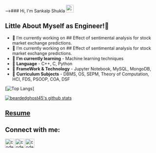 
-->### Hi, I'm Sankalp Shukla <img src="https://media.giphy.com/media/hvRJCLFzcasrR4ia7z/giphy.gif" width="25px">

## Little About Myself as Engineer!👷 

- 🔭 I’m currently working on ## Effect of sentimental analysis for stock market exchange predictions.
- 🔭 I’m currently working on ## Effect of sentimental analysis for stock market exchange predictions.
- 🌱 **I’m currently learning** - Machine learning techniques
- 💬 **Language** - C++, C, Python
- 🥅 **FrameWork & Technology** - Jupyter Notebook, MySQL, MongoDB,
- 📕 **Curriculum Subjects** - DBMS, OS, SEPM, Theory of Computation, HCI, FDS, PSOOP, COA, DSF

[![Top Langs](https://github-readme-stats.vercel.app/api/top-langs/?username=beardedghost45)]

[![beardedghost45's github stats](https://github-readme-stats.vercel.app/api?username=beardedghost45&count_private=true&include_all_commits=true&theme=radical)](https://google.com)

## [**Resume**]()
## Connect with me:
[<img align="left" alt="codeSTACKr.com" width="30px" src="https://cdn.jsdelivr.net/npm/simple-icons@v3/icons/facebook.svg" />][Facebook]
[<img align="left" alt="codeSTACKr | Twitter" width="30px" src="https://cdn.jsdelivr.net/npm/simple-icons@v3/icons/instagram.svg" />][Instagram]
[<img align="left" alt="codeSTACKr | LinkedIn" width="30px" src="https://cdn.jsdelivr.net/npm/simple-icons@v3/icons/linkedin.svg" />][linkedin]
<br />
<!-- This section you create this variables that are used above -->
[Facebook]: https://www.facebook.com/deadhead45
[Instagram]:https://www.instagram.com/shukla45/
[linkedin]: https://www.linkedin.com/in/sankalp-shukla-b4a158173/
